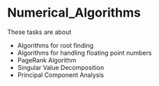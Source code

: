 # Numerical_Algorithms
These tasks are about
- Algorithms for root finding
- Algorithms for handling floating point numbers
- PageRank Algorithm
- Singular Value Decomposition
- Principal Component Analysis
